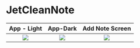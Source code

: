 
# JetCleanNote

App - Light             |  App-Dark          |  Add Note Screen
:-------------------------:|:-------------------------:|:-------------------------:
![](https://github.com/user-attachments/assets/f100b17d-3f61-4bb0-929f-e3f79ee46f89)  |  ![](https://github.com/user-attachments/assets/a3d0c267-af5d-4a08-9564-b8202dd3045c)  | ![](https://github.com/user-attachments/assets/d6e5bb4c-965b-4c76-a747-65d2a6a1cb1a)
